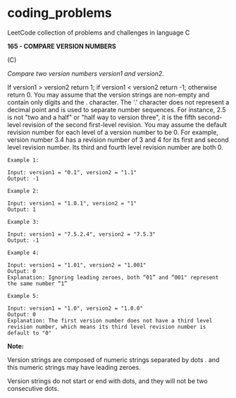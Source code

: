 # coding_problems
LeetCode collection of problems and challenges in language C

**165 - COMPARE VERSION NUMBERS**

(C)

*Compare two version numbers version1 and version2.*

If version1 > version2 return 1; if version1 < version2 return -1; otherwise return 0. You may assume that the version strings are non-empty and contain only digits and the . character. The '.' character does not represent a decimal point and is used to separate number sequences.
For instance, 2.5 is not "two and a half" or "half way to version three", it is the fifth second-level revision of the second first-level revision.
You may assume the default revision number for each level of a version number to be 0. For example, version number 3.4 has a revision number of 3 and 4 for its first and second level revision number. Its third and fourth level revision number are both 0.

```
Example 1:

Input: version1 = "0.1", version2 = "1.1"
Output: -1

Example 2:

Input: version1 = "1.0.1", version2 = "1"
Output: 1

Example 3:

Input: version1 = "7.5.2.4", version2 = "7.5.3"
Output: -1

Example 4:

Input: version1 = "1.01", version2 = "1.001"
Output: 0
Explanation: Ignoring leading zeroes, both “01” and “001" represent the same number “1”

Example 5:

Input: version1 = "1.0", version2 = "1.0.0"
Output: 0
Explanation: The first version number does not have a third level revision number, which means its third level revision number is default to "0" 
```

**Note:**

Version strings are composed of numeric strings separated by dots . and this numeric strings may have leading zeroes.

Version strings do not start or end with dots, and they will not be two consecutive dots.
